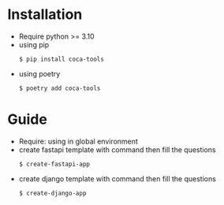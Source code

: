 # Installation
- Require python >= 3.10
- using pip
    ```
    $ pip install coca-tools
    ```
- using poetry
    ```
    $ poetry add coca-tools
    ```


# Guide
- Require: using in global environment
- create fastapi template with command then fill the questions
    ```
    $ create-fastapi-app
    ```
- create django template with command then fill the questions
    ```
    $ create-django-app
    ```
